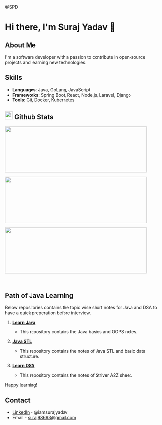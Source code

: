 @SPD

# Hi there, I'm Suraj Yadav 👋

## About Me
I'm a software developer with a passion to contribute in open-source projects and learning new technologies.

## Skills
- **Languages**: Java, GoLang, JavaScript
- **Frameworks**: Spring Boot, React, Node.js, Laravel, Django
- **Tools**: Git, Docker, Kubernetes

## <img src="https://media.giphy.com/media/iY8CRBdQXODJSCERIr/giphy.gif" width="25"> <b>Github Stats</b>

<p><img width="460" height="150" src="https://github-readme-stats.vercel.app/api?username=Suraj8108&theme=tokyonight&show_icons=true/460/300">

<p><img width="460" height="150" src="https://github-readme-stats.vercel.app/api/top-langs?username=Suraj8108&show_icons=true&locale=en&layout=compact&theme=tokyonight"/460/300"></p>

<p><img width="460" height="150" src="https://github-readme-streak-stats.herokuapp.com/?user=Suraj8108&theme=tokyonight&&fire=FF801F&currStreakNum=FFBE69&currStreakLabel=FFBE69"/460/300"></p>

<br>

## Path of Java Learning

Below repositories contains the topic wise short notes for Java and DSA to have a quick preperation before interview. 

1. [**Learn Java**](https://github.com/suraj8108/learnJava) 
   - This repository contains the Java basics and OOPS notes.

2. [**Java STL**](https://github.com/suraj8108/learnJavaSTL)
   - This repository contains the notes of Java STL and basic data structure.

3. [**Learn DSA**](https://github.com/suraj8108/learnDSA)
   - This repository contains the notes of Striver A2Z sheet.

Happy learning!

## Contact
- [LinkedIn](https://www.linkedin.com/in/iamsurajyadav) - @iamsurajyadav
- Email - suraj98693@gmail.com

